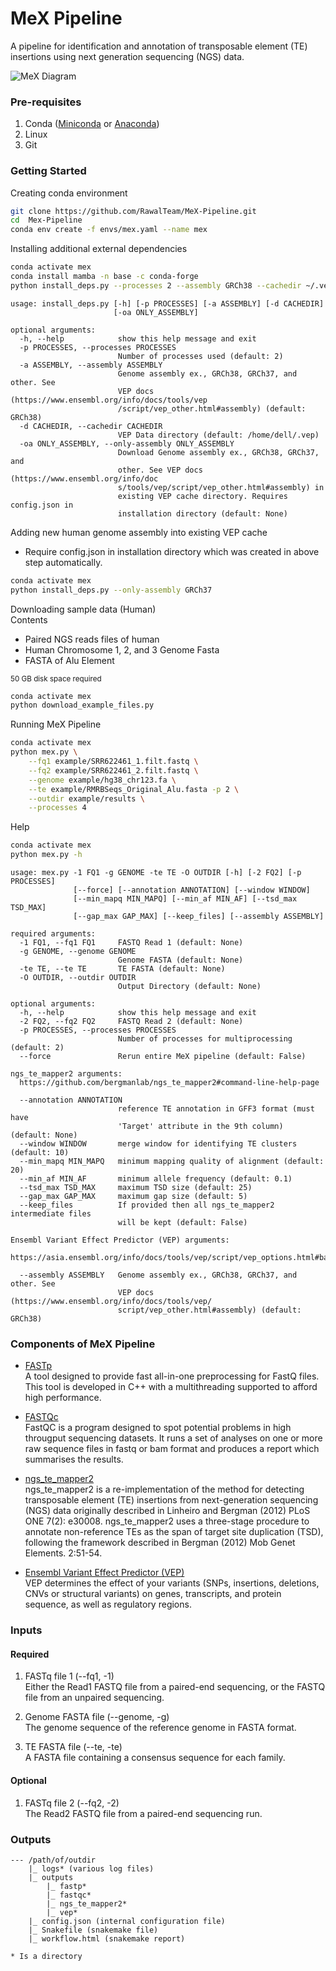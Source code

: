 # MeX Pipeline
A pipeline for identification and annotation of transposable element (TE) insertions using next generation sequencing (NGS) data.

![MeX Diagram](./images/MeXDiagram.svg)

### Pre-requisites
1. Conda (<a href="https://docs.conda.io/en/latest/miniconda.html">Miniconda</a> or <a href="https://www.anaconda.com/products/individual">Anaconda</a>)
2. Linux
3. Git

### Getting Started
Creating conda environment
```bash
git clone https://github.com/RawalTeam/MeX-Pipeline.git
cd  Mex-Pipeline
conda env create -f envs/mex.yaml --name mex
```

Installing additional external dependencies
```bash
conda activate mex
conda install mamba -n base -c conda-forge
python install_deps.py --processes 2 --assembly GRCh38 --cachedir ~/.vep
```

```commandline
usage: install_deps.py [-h] [-p PROCESSES] [-a ASSEMBLY] [-d CACHEDIR]
                       [-oa ONLY_ASSEMBLY]

optional arguments:
  -h, --help            show this help message and exit
  -p PROCESSES, --processes PROCESSES
                        Number of processes used (default: 2)
  -a ASSEMBLY, --assembly ASSEMBLY
                        Genome assembly ex., GRCh38, GRCh37, and other. See
                        VEP docs (https://www.ensembl.org/info/docs/tools/vep
                        /script/vep_other.html#assembly) (default: GRCh38)
  -d CACHEDIR, --cachedir CACHEDIR
                        VEP Data directory (default: /home/dell/.vep)
  -oa ONLY_ASSEMBLY, --only-assembly ONLY_ASSEMBLY
                        Download Genome assembly ex., GRCh38, GRCh37, and
                        other. See VEP docs (https://www.ensembl.org/info/doc
                        s/tools/vep/script/vep_other.html#assembly) in
                        existing VEP cache directory. Requires config.json in
                        installation directory (default: None)

```

Adding new human genome assembly into existing VEP cache
- Require config.json in installation directory which was created in above step automatically.
```bash
conda activate mex
python install_deps.py --only-assembly GRCh37
```

Downloading sample data (Human)\
Contents
* Paired NGS reads files of human
* Human Chromosome 1, 2, and 3 Genome Fasta
* FASTA of Alu Element

<sup>50 GB disk space required</sup>

```bash
conda activate mex
python download_example_files.py
```

Running MeX Pipeline
```bash
conda activate mex
python mex.py \
    --fq1 example/SRR622461_1.filt.fastq \
    --fq2 example/SRR622461_2.filt.fastq \
    --genome example/hg38_chr123.fa \
    --te example/RMRBSeqs_Original_Alu.fasta -p 2 \
    --outdir example/results \
    --processes 4
```

Help
```bash
conda activate mex
python mex.py -h
```
```commandline
usage: mex.py -1 FQ1 -g GENOME -te TE -O OUTDIR [-h] [-2 FQ2] [-p PROCESSES]
              [--force] [--annotation ANNOTATION] [--window WINDOW]
              [--min_mapq MIN_MAPQ] [--min_af MIN_AF] [--tsd_max TSD_MAX]
              [--gap_max GAP_MAX] [--keep_files] [--assembly ASSEMBLY]

required arguments:
  -1 FQ1, --fq1 FQ1     FASTQ Read 1 (default: None)
  -g GENOME, --genome GENOME
                        Genome FASTA (default: None)
  -te TE, --te TE       TE FASTA (default: None)
  -O OUTDIR, --outdir OUTDIR
                        Output Directory (default: None)

optional arguments:
  -h, --help            show this help message and exit
  -2 FQ2, --fq2 FQ2     FASTQ Read 2 (default: None)
  -p PROCESSES, --processes PROCESSES
                        Number of processes for multiprocessing (default: 2)
  --force               Rerun entire MeX pipeline (default: False)

ngs_te_mapper2 arguments:
  https://github.com/bergmanlab/ngs_te_mapper2#command-line-help-page

  --annotation ANNOTATION
                        reference TE annotation in GFF3 format (must have
                        'Target' attribute in the 9th column) (default: None)
  --window WINDOW       merge window for identifying TE clusters (default: 10)
  --min_mapq MIN_MAPQ   minimum mapping quality of alignment (default: 20)
  --min_af MIN_AF       minimum allele frequency (default: 0.1)
  --tsd_max TSD_MAX     maximum TSD size (default: 25)
  --gap_max GAP_MAX     maximum gap size (default: 5)
  --keep_files          If provided then all ngs_te_mapper2 intermediate files
                        will be kept (default: False)

Ensembl Variant Effect Predictor (VEP) arguments:
  https://asia.ensembl.org/info/docs/tools/vep/script/vep_options.html#basic

  --assembly ASSEMBLY   Genome assembly ex., GRCh38, GRCh37, and other. See
                        VEP docs (https://www.ensembl.org/info/docs/tools/vep/
                        script/vep_other.html#assembly) (default: GRCh38)

```

### Components of MeX Pipeline
* <a href="https://github.com/OpenGene/fastp">FASTp</a>\
A tool designed to provide fast all-in-one preprocessing for FastQ files. This tool is developed in C++ with a multithreading supported to afford high performance.

* <a href="https://github.com/s-andrews/FastQC">FASTQc</a>\
FastQC is a program designed to spot potential problems in high througput sequencing datasets. It runs a set of analyses on one or more raw sequence files in fastq or bam format and produces a report which summarises the results.

* <a href="https://github.com/bergmanlab/ngs_te_mapper2">ngs_te_mapper2</a>\
ngs_te_mapper2 is a re-implementation of the method for detecting transposable element (TE) insertions from next-generation sequencing (NGS) data originally described in Linheiro and Bergman (2012) PLoS ONE 7(2): e30008. ngs_te_mapper2 uses a three-stage procedure to annotate non-reference TEs as the span of target site duplication (TSD), following the framework described in Bergman (2012) Mob Genet Elements. 2:51-54.
  
* <a href="https://www.ensembl.org/vep">Ensembl Variant Effect Predictor (VEP)</a>\
VEP determines the effect of your variants (SNPs, insertions, deletions, CNVs or structural variants) on genes, transcripts, and protein sequence, as well as regulatory regions.

### Inputs
#### Required
1. FASTq file 1 (--fq1, -1)\
Either the Read1 FASTQ file from a paired-end sequencing, or the FASTQ file from an unpaired sequencing.
   
2. Genome FASTA file (--genome, -g)\
The genome sequence of the reference genome in FASTA format.

3. TE FASTA file (--te, -te)\
A FASTA file containing a consensus sequence for each family.
   
#### Optional
1. FASTq file 2 (--fq2, -2)\
The Read2 FASTQ file from a paired-end sequencing run.
   
### Outputs
    --- /path/of/outdir
        |_ logs* (various log files)
        |_ outputs
            |_ fastp*
            |_ fastqc*
            |_ ngs_te_mapper2*
            |_ vep*
        |_ config.json (internal configuration file)
        |_ Snakefile (snakemake file)
        |_ workflow.html (snakemake report)
    
    * Is a directory